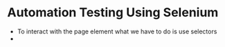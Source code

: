 # Automation Testing Using Selenium

- To interact with the page element what we have to do is use selectors
-
